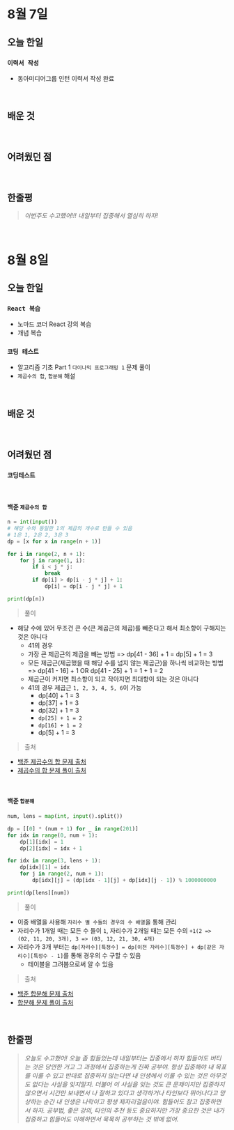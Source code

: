 # 8월 7일

## 오늘 한일

### `이력서 작성`

- 동아미디어그룹 인턴 이력서 작성 완료

<br>

## 배운 것

<br>

## 어려웠던 점

<br>

## 한줄평

> _이번주도 수고했어!!! 내일부터 집중해서 열심히 하자!_

<br>

# 8월 8일

## 오늘 한일

### `React 복습`

- 노마드 코더 React 강의 복습
- 개념 복습

### `코딩 테스트`

- 알고리즘 기초 Part 1 `다이나믹 프로그래밍 1` 문제 풀이
- `제곱수의 합`, `합분해` 해설

<br>

## 배운 것

<br>

## 어려웠던 점

### `코딩테스트`

<br>

#### 백준 `제곱수의 합`

```py
n = int(input())
# 해당 수와 동일한 1의 제곱의 개수로 만들 수 있음
# 1은 1, 2은 2, 3은 3
dp = [x for x in range(n + 1)]

for i in range(2, n + 1):
    for j in range(1, i):
        if i < j * j:
            break
        if dp[i] > dp[i - j * j] + 1:
            dp[i] = dp[i - j * j] + 1

print(dp[n])
```

> 풀이

- 해당 수에 있어 무조건 큰 수(큰 제곱근의 제곱)를 빼준다고 해서 최소항이 구해지는 것은 아니다
  - 41의 경우
  - 가장 큰 제곱근의 제곱을 빼는 방법 => dp[41 - 36] + 1 = dp[5] + 1 = 3
  - 모든 제곱근(제곱했을 때 해당 수를 넘지 않는 제곱근)을 하나씩 비교하는 방법 => dp[41 - 16] + 1 OR dp[41 - 25] + 1 = 1 + 1 = 2
  - 제곱근이 커지면 최소항이 되고 작아지면 최대항이 되는 것은 아니다
  - 41의 경우 제곱근 `1, 2, 3, 4, 5, 6`이 가능
    - dp[40] + 1 = 3
    - dp[37] + 1 = 3
    - dp[32] + 1 = 3
    - `dp[25] + 1 = 2`
    - `dp[16] + 1 = 2`
    - dp[5] + 1 = 3

> 출처

- [백준 제곱수의 합 문제 출처]
- [제곱수의 합 문제 풀이 출처]

[백준 제곱수의 합 문제 출처]: https://www.acmicpc.net/problem/1699
[제곱수의 합 문제 풀이 출처]: https://jyeonnyang2.tistory.com/50

<br>

#### 백준 `합분해`

```py
num, lens = map(int, input().split())

dp = [[0] * (num + 1) for _ in range(201)]
for idx in range(0, num + 1):
    dp[1][idx] = 1
    dp[2][idx] = idx + 1

for idx in range(3, lens + 1):
    dp[idx][1] = idx
    for j in range(2, num + 1):
        dp[idx][j] = (dp[idx - 1][j] + dp[idx][j - 1]) % 1000000000

print(dp[lens][num])
```

> 풀이

- 이중 배열을 사용해 `자리수 별 수들의 경우의 수 배열`을 통해 관리
- 자리수가 1개일 때는 모든 수 들이 `1`, 자리수가 2개일 때는 모든 수의 `+1(2 => (02, 11, 20, 3개), 3 => (03, 12, 21, 30, 4개)`
- 자리수가 3개 부터는 `dp[자리수][특정수] = dp[이전 자리수][특정수] + dp[같은 자리수][특정수 - 1]`를 통해 경우의 수 구할 수 있음
  - 테이블을 그려봄으로써 알 수 있음

> 출처

- [백준 합분해 문제 출처]
- [합분해 문제 풀이 출처]

[백준 합분해 문제 출처]: https://www.acmicpc.net/problem/2225
[합분해 문제 풀이 출처]: https://it-garden.tistory.com/341

<br>

## 한줄평

> _오늘도 수고했어! 오늘 좀 힘들었는데 내일부터는 집중에서 하자 힘들어도 버티는 것은 당연한 거고 그 과정에서 집중하는게 진짜 공부야. 항상 집중해야 내 목표를 이룰 수 있고 반대로 집중하지 않는다면 내 인생에서 이룰 수 있는 것은 아무것도 없다는 사실을 잊지말자. 더불어 이 사실을 잊는 것도 큰 문제이지만 집중하지 않으면서 시간만 보내면서 나 잘하고 있다고 생각하거나 타인보다 뛰어나다고 망상하는 순간 내 인생은 나락이고 평생 제자리걸음이야. 힘들어도 참고 집중하면서 하자. 공부법, 좋은 강의, 타인의 추천 등도 중요하지만 가장 중요한 것은 내가 집중하고 힘들어도 이해하면서 묵묵히 공부하는 것 밖에 없어._

<br>
